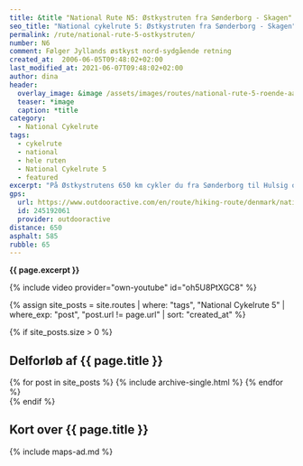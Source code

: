 ```yaml
---
title: &title "National Rute N5: Østkystruten fra Sønderborg - Skagen"
seo_title: "National cykelrute 5: Østkystruten fra Sønderborg - Skagen"
permalink: /rute/national-rute-5-ostkystruten/
number: N6
comment: Følger Jyllands østkyst nord-sydgående retning
created_at:  2006-06-05T09:48:02+02:00
last_modified_at: 2021-06-07T09:48:02+02:00
author: dina
header:
  overlay_image: &image /assets/images/routes/national-rute-5-roende-aarhus.jpg
  teaser: *image
  caption: *title
category:
  - National Cykelrute
tags:
  - cykelrute
  - national
  - hele ruten
  - National Cykelrute 5
  - featured
excerpt: "På Østkystrutens 650 km cykler du fra Sønderborg til Hulsig og igennem adskillige gamle fjordbyer. Turen er velegnet til mange stop undervejs, fordi du hele tiden kommer forbi spændende byer. Ruten er relativt ujævn, men også utrolig smuk. Du skal bruge en alsidig cykel, og du skal være i god form, hvis du vil gennem hele ruten på en cykelferie."
gps:
  url: https://www.outdooractive.com/en/route/hiking-route/denmark/national-cykelrute-n5-ostkystruten/245192061/
  id: 245192061
  provider: outdooractive
distance: 650
asphalt: 585
rubble: 65
---
```


**{{ page.excerpt }}**

{% include video provider="own-youtube" id="oh5U8PtXGC8" %}

{% assign site_posts = site.routes | where: "tags", "National Cykelrute 5" | where_exp: "post", "post.url != page.url" | sort: "created_at" %}

{% if site_posts.size > 0 %}

## Delforløb af {{ page.title }}

<div class="feature__wrapper">
  {% for post in site_posts %}
    {% include archive-single.html %}
  {% endfor %}
</div>
{% endif %}

## Kort over {{ page.title }}

{% include maps-ad.md %}
